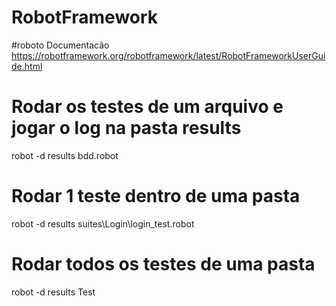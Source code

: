 # RobotFramework
#roboto Documentacão
https://robotframework.org/robotframework/latest/RobotFrameworkUserGuide.html


# Rodar os testes de um arquivo e jogar o log na pasta results
robot -d results bdd.robot

# Rodar 1 teste dentro de uma pasta
robot -d results suites\Login\login_test.robot

# Rodar todos os testes de uma pasta
robot -d results Test

